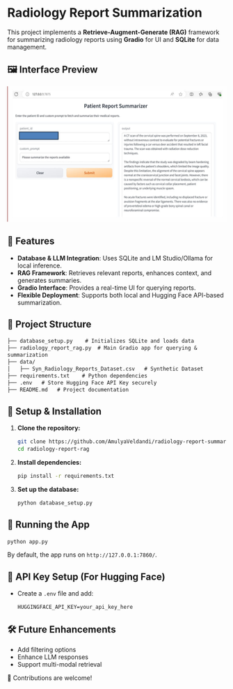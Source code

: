 # Radiology Report Summarization

This project implements a **Retrieve-Augment-Generate (RAG)** framework for summarizing radiology reports using **Gradio** for UI and **SQLite** for data management.

## 🖼️ Interface Preview
![Radiology Report Summarization](GUI_gradio.jpeg)

## 🚀 Features
- **Database & LLM Integration**: Uses SQLite and LM Studio/Ollama for local inference.
- **RAG Framework**: Retrieves relevant reports, enhances context, and generates summaries.
- **Gradio Interface**: Provides a real-time UI for querying reports.
- **Flexible Deployment**: Supports both local and Hugging Face API-based summarization.

## 📂 Project Structure
```
├── database_setup.py    # Initializes SQLite and loads data
├── radiology_report_rag.py  # Main Gradio app for querying & summarization
├── data/
│   ├── Syn_Radiology_Reports_Dataset.csv   # Synthetic Dataset 
├── requirements.txt    # Python dependencies
├── .env   # Store Hugging Face API Key securely
├── README.md   # Project documentation
```

## 🔧 Setup & Installation
1. **Clone the repository:**
   ```bash
   git clone https://github.com/AmulyaVeldandi/radiology-report-summarization.git
   cd radiology-report-rag
   ```
2. **Install dependencies:**
   ```bash
   pip install -r requirements.txt
   ```
3. **Set up the database:**
   ```bash
   python database_setup.py
   ```

## 🌟 Running the App
```bash
python app.py
```
By default, the app runs on `http://127.0.0.1:7860/`.

## 🔑 API Key Setup (For Hugging Face)
- Create a `.env` file and add:
  ```
  HUGGINGFACE_API_KEY=your_api_key_here
  ```

## 🛠️ Future Enhancements
- Add filtering options
- Enhance LLM responses
- Support multi-modal retrieval

📢 Contributions are welcome!

